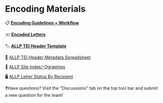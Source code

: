 # Encoding Materials

:clipboard: **[Encoding Guidelines + Workflow](https://docs.google.com/document/d/1Ri5nACf6KXybtMZ2_WnM9lDVziIWZpvFbhiCA0OX6ho/edit?tab=t.0)**

:envelope: **[Encoded Letters](https://github.com/MelissaBradshaw/ALLP/tree/master/encoding/letters)**

:label: **[ALLP TEI Header Template](https://github.com/MelissaBradshaw/ALLP/blob/master/encoding/ALLP_Header_Template.xml)**

📓 [ALLP TEI Header Metadata Spreadsheet](https://docs.google.com/spreadsheets/d/1BxlJpIpncYI-PHoJ5uh6iqoikZLBW-JG2VWUjKCkFp8/edit#gid=288086418)

📑 [ALLP Site Index/-Ographies](https://docs.google.com/spreadsheets/d/1rEoXpOInaGy10lafFUBpuPteD76ZmhdpADFOtIoyk-M/edit?gid=1217814409#gid=1217814409)

🖥️ [ALLP Letter Status By Recipient](https://docs.google.com/spreadsheets/d/1PYZDkiPysHUCiRozozSUqGhDpylTq_Mc2jDlCfEcLEI/edit?gid=0#gid=0)

❓Have questions? Visit the "Discussions" tab on the top tool bar and submit a new question for the team!
